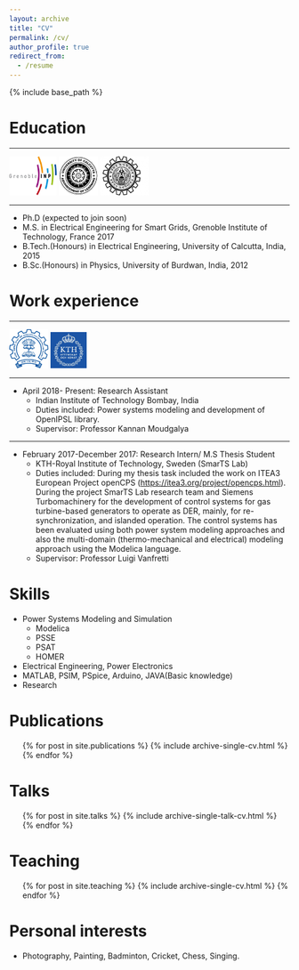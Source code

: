 ```yaml
---
layout: archive
title: "CV"
permalink: /cv/
author_profile: true
redirect_from:
  - /resume
---
```


{% include base_path %}

Education 
======

----
<img src="/images/inpgGINP.jpg" width="85" height="70">    <img src="/images/logoCU.png" width="70"  height="70">    <img src="/images/University-of-Burdwan-Logo.jpg" width="88"  height="70"> 

----
* Ph.D (expected to join soon)
* M.S. in Electrical Engineering for Smart Grids, Grenoble Institute of Technology, France 2017   
* B.Tech.(Honours) in Electrical Engineering, University of Calcutta, India, 2015  
* B.Sc.(Honours) in Physics, University of Burdwan, India, 2012 



Work experience
======

----
<img src="/images/IIT Bombay_Logo_JPG_0.jpg" width="70" height="70">    <img src="/images/kth.jpg" width="65"  height="65"> 

----

* April 2018- Present: Research Assistant
  * Indian Institute of Technology Bombay, India
  * Duties included: Power systems modeling and development of OpenIPSL library.
  * Supervisor: Professor Kannan Moudgalya


----
* February 2017-December 2017: Research Intern/ M.S Thesis Student
  * KTH-Royal Institute of Technology, Sweden (SmarTS Lab)
  * Duties included: During my thesis task included the work on ITEA3 European Project openCPS (https://itea3.org/project/opencps.html). During the project SmarTS Lab research team and Siemens Turbomachinery for the development of control systems for gas turbine-based generators to operate as DER, mainly, for re-synchronization, and islanded operation. The control systems has been evaluated using both power system modeling approaches and also the multi-domain (thermo-mechanical and electrical) modeling approach using the Modelica language.
  * Supervisor: Professor Luigi Vanfretti
 
 
Skills
======
* Power Systems Modeling and Simulation
  * Modelica
  * PSSE
  * PSAT
  * HOMER
* Electrical Engineering, Power Electronics
* MATLAB, PSIM, PSpice, Arduino, JAVA(Basic knowledge)
* Research


Publications
======
  <ul>{% for post in site.publications %}
    {% include archive-single-cv.html %}
  {% endfor %}</ul>

Talks
======
 <ul>{% for post in site.talks %}
    {% include archive-single-talk-cv.html %}
  {% endfor %}</ul>
 
Teaching
======
  <ul>{% for post in site.teaching %}
    {% include archive-single-cv.html %}
  {% endfor %}</ul>
  
Personal interests
======
* Photography, Painting, Badminton, Cricket, Chess, Singing.


